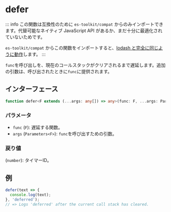 # defer

::: info
この関数は互換性のために `es-toolkit/compat` からのみインポートできます。代替可能なネイティブ JavaScript API があるか、まだ十分に最適化されていないためです。

`es-toolkit/compat` からこの関数をインポートすると、[lodash と完全に同じように動作](../../../compatibility.md)します。
:::

`func`を呼び出しを、現在のコールスタックがクリアされるまで遅延します。追加の引数は、呼び出されたときに`func`に提供されます。

## インターフェース

```typescript
function defer<F extends (...args: any[]) => any>(func: F, ...args: Parameters<F>): number;
```

### パラメータ

- `func` (`F`): 遅延する関数。
- `args` (`Parameters<F>`): `func`を呼び出すための引数。

### 戻り値

(`number`): タイマーID。

## 例

```typescript
defer(text => {
  console.log(text);
}, 'deferred');
// => Logs 'deferred' after the current call stack has cleared.
```
